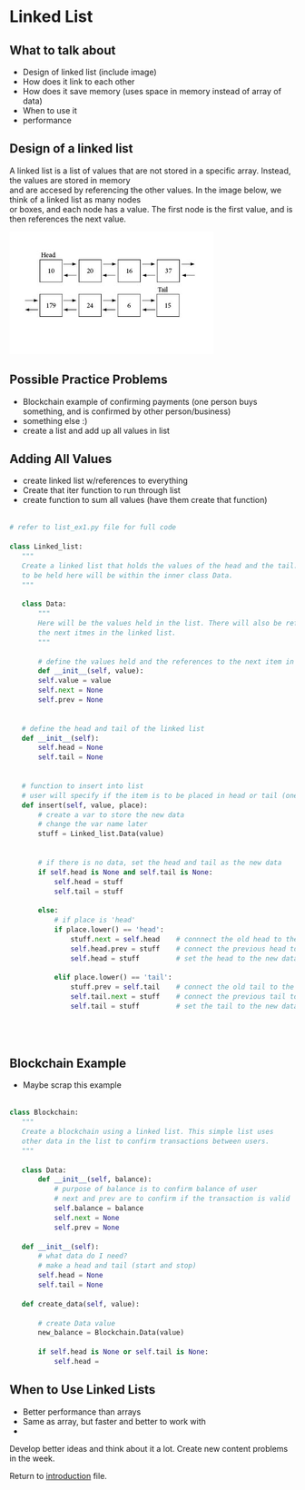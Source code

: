 # Linked List

## What to talk about
 - Design of linked list (include image)
 - How does it link to each other
 - How does it save memory (uses space in memory instead of array of data)
 - When to use it
 - performance


 ## Design of a linked list
 A linked list is a list of values that are not stored in a specific array. Instead, the values are stored in memory  
and are accesed by referencing the other values. In the image below, we think of a linked list as many nodes  
or boxes, and each node has a value. The first node is the first value, and is then references the next value.

![Design of linked list](linkedlist_node_image.jpg)
 
 ## Possible Practice Problems
 - Blockchain example of confirming payments (one person buys something, and is confirmed by other person/business)
 - something else :)
 - create a list and add up all values in list

 ## Adding All Values
 - create linked list w/references to everything
 - Create that iter function to run through list
 - create function to sum all values (have them create that function)

 ```python

# refer to list_ex1.py file for full code

class Linked_list:
    """
    Create a linked list that holds the values of the head and the tail. Any other data
    to be held here will be within the inner class Data.
    """

    class Data:
        """
        Here will be the values held in the list. There will also be references to 
        the next itmes in the linked list.
        """

        # define the values held and the references to the next item in the list
        def __init__(self, value):
        self.value = value
        self.next = None
        self.prev = None


    # define the head and tail of the linked list
    def __init__(self):
        self.head = None
        self.tail = None


    # function to insert into list
    # user will specify if the item is to be placed in head or tail (one function for two purposes)
    def insert(self, value, place):
        # create a var to store the new data
        # change the var name later
        stuff = Linked_list.Data(value)


        # if there is no data, set the head and tail as the new data
        if self.head is None and self.tail is None:
            self.head = stuff
            self.tail = stuff

        else:
            # if place is 'head'
            if place.lower() == 'head':
                stuff.next = self.head    # connnect the old head to the new data
                self.head.prev = stuff    # connect the previous head to the new data
                self.head = stuff         # set the head to the new data

            elif place.lower() == 'tail':
                stuff.prev = self.tail    # connect the old tail to the new data
                self.tail.next = stuff    # connect the previous tail to the new data
                self.tail = stuff         # set the tail to the new data
        




 ```
 
 ## Blockchain Example
 - Maybe scrap this example

 ```python

 class Blockchain:
    """
    Create a blockchain using a linked list. This simple list uses
    other data in the list to confirm transactions between users. 
    """

    class Data:
        def __init__(self, balance):
            # purpose of balance is to confirm balance of user
            # next and prev are to confirm if the transaction is valid
            self.balance = balance
            self.next = None
            self.prev = None

    def __init__(self):
        # what data do I need?
        # make a head and tail (start and stop)
        self.head = None
        self.tail = None

    def create_data(self, value):

        # create Data value
        new_balance = Blockchain.Data(value)

        if self.head is None or self.tail is None:
            self.head = 


 ```

 ## When to Use Linked Lists
 * Better performance than arrays
 * Same as array, but faster and better to work with
 * 
 
 Develop better ideas and think about it a lot. Create new content problems in the week.

Return to [introduction](introduction.md) file.
